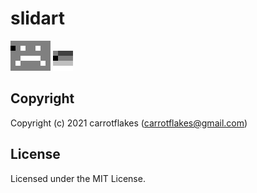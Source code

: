 # slidart

![smile](smile.gif)
![rainbow](rainbow.gif)

## Copyright

Copyright (c) 2021 carrotflakes (carrotflakes@gmail.com)

## License

Licensed under the MIT License.
